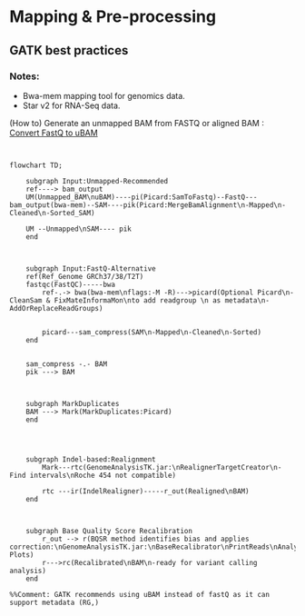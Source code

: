 
# Mapping & Pre-processing
## GATK best practices
### Notes:

* Bwa-mem mapping tool for genomics data.
* Star v2 for RNA-Seq data.

(How to) Generate an unmapped BAM from FASTQ or aligned BAM : [Convert FastQ to uBAM](https://gatk.broadinstitute.org/hc/en-us/articles/4403687183515--How-to-Generate-an-unmapped-BAM-from-FASTQ-or-aligned-BAM)





```mermaid


flowchart TD;

    subgraph Input:Unmapped-Recommended
    ref----> bam_output
    UM(Unmapped_BAM\nuBAM)----pi(Picard:SamToFastq)--FastQ---bam_output(bwa-mem)--SAM----pik(Picard:MergeBamAlignment\n-Mapped\n-Cleaned\n-Sorted_SAM)
    
    UM --Unmapped\nSAM---- pik
    end



    subgraph Input:FastQ-Alternative
    ref(Ref_Genome GRCh37/38/T2T)
    fastqc(FastQC)-----bwa
        ref-.-> bwa(bwa-mem\nflags:-M -R)--->picard(Optional Picard\n-CleanSam & FixMateInformaMon\nto add readgroup \n as metadata\n-AddOrReplaceReadGroups)
        
           
        picard---sam_compress(SAM\n-Mapped\n-Cleaned\n-Sorted)
    end


    sam_compress -.- BAM
    pik ---> BAM



    subgraph MarkDuplicates
    BAM ---> Mark(MarkDuplicates:Picard)
    end




    subgraph Indel-based:Realignment
        Mark---rtc(GenomeAnalysisTK.jar:\nRealignerTargetCreator\n-Find intervals\nRoche 454 not compatible)

        rtc ---ir(IndelRealigner)-----r_out(Realigned\nBAM)
    end



    subgraph Base Quality Score Recalibration
        r_out --> r(BQSR method identifies bias and applies correction:\nGenomeAnalysisTK.jar:\nBaseRecalibrator\nPrintReads\nAnalyzeCovariates Plots)
        r--->rc(Recalibrated\nBAM\n-ready for variant calling analysis)
    end

%%Comment: GATK recommends using uBAM instead of fastQ as it can support metadata (RG,)






```